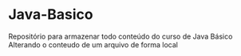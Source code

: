 # Java-Basico
Repositório para armazenar todo conteúdo do curso de Java Básico
Alterando o conteudo de um arquivo de forma local